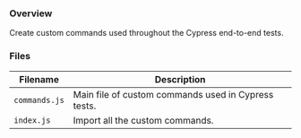 ### Overview

Create custom commands used throughout the Cypress end-to-end tests.

### Files

| Filename       | Description                                                                               |
|----------------|-------------------------------------------------------------------------------------------|
| `commands.js`  | Main file of custom commands used in Cypress tests.                                       |
| `index.js`     | Import all the custom commands.                                                           |
